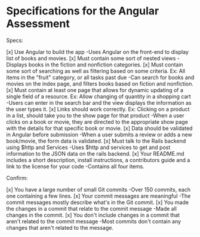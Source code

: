 # Specifications for the Angular Assessment

Specs:

 [x] Use Angular to build the app
    -Uses Angular on the front-end to display list of books and movies.
 [x] Must contain some sort of nested views
    -Displays books in the fiction and nonfiction categories.
 [x] Must contain some sort of searching as well as filtering based on some criteria. Ex: All items in the "fruit" category, or all tasks past due
    -Can search for books and movies on the index page, and filters books based on fiction and nonfiction.
 [x] Must contain at least one page that allows for dynamic updating of a single field of a resource. Ex: Allow changing of quantity in a shopping cart
   -Users can enter in the search bar and the view displays the information as the user types it.
 [x] Links should work correctly. Ex: Clicking on a product in a list, should take you to the show page for that product
   -When a user clicks on a book or movie, they are directed to the appropriate show page with the details for that specific book or movie.
 [x] Data should be validated in Angular before submission
   -When a user submits a review or adds a new book/movie, the form data is validated.
 [x] Must talk to the Rails backend using $http and Services
   -Uses $http and services to get and post information to the JSON data on the rails backend.
 [x] Your README.md includes a short description, install instructions, a contributors guide and a link to the license for your code
   -Contains all four items.

Confirm:

 [x] You have a large number of small Git commits
   -Over 150 commits, each one containing a few lines.
 [x] Your commit messages are meaningful
   -The commit messages mostly describe what's in the Git commit.
 [x] You made the changes in a commit that relate to the commit message
   -Made all changes in the commit.
 [x] You don't include changes in a commit that aren't related to the commit message
   -Most commits don't contain any changes that aren't related to the message.